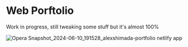 # Web Porftolio
Work in progress, still tweaking some stuff but it's almost 100%

![Opera Snapshot_2024-06-10_191528_alexshimada-portfolio netlify app](https://github.com/AlexSh1mada/portfolio-dev-01/assets/40413250/d35922a9-109d-40cd-b342-255375e72655)
